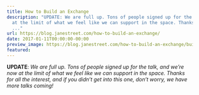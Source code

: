```yaml
---
title: How to Build an Exchange
description: "UPDATE: We are full up. Tons of people signed up for the talk, and we\u2019renow
  at the limit of what we feel like we can support in the space. Thanks forall the
  ..."
url: https://blog.janestreet.com/how-to-build-an-exchange/
date: 2017-01-11T00:00:00-00:00
preview_image: https://blog.janestreet.com/how-to-build-an-exchange/build_exchange.jpg
featured:
---
```


<p><strong>UPDATE</strong>: <em>We are full up. Tons of people signed up for the talk, and we’re
now at the limit of what we feel like we can support in the space. Thanks for
all the interest, and if you didn’t get into this one, don’t worry, we have more
talks coming!</em></p>
